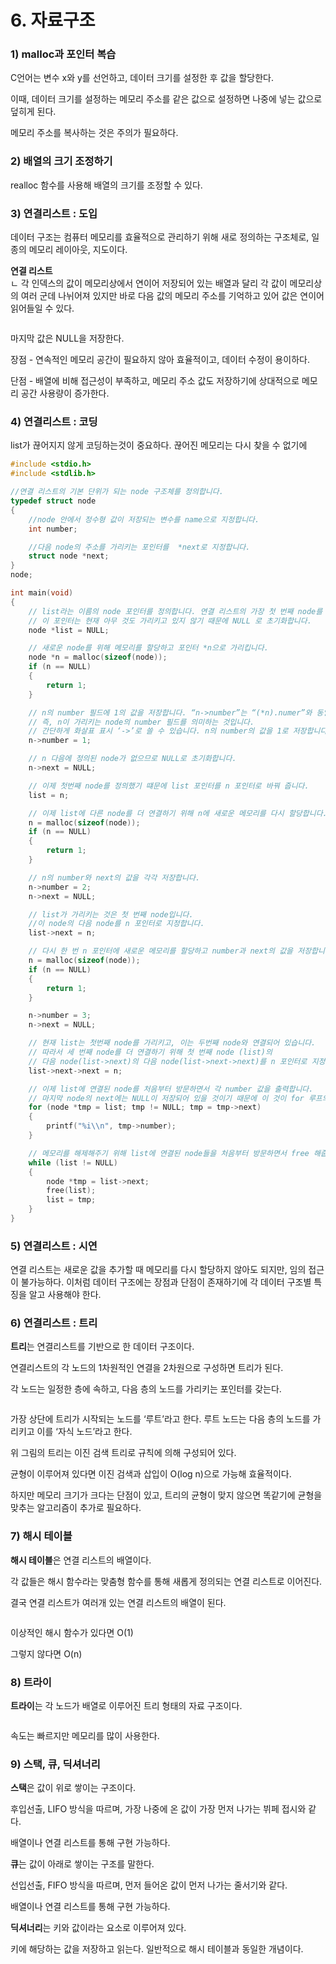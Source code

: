 # 6. 자료구조

### 1) malloc과 포인터 복습

C언어는 변수 x와 y를 선언하고, 데이터 크기를 설정한 후 값을 할당한다.

이때, 데이터 크기를 설정하는 메모리 주소를 같은 값으로 설정하면 나중에 넣는 값으로 덮히게 된다.

메모리 주소를 복사하는 것은 주의가 필요하다.



### 2) **배열의 크기 조정하기**

realloc 함수를 사용해 배열의 크기를 조정할 수 있다.



### 3) 연결리스트 : 도입

데이터 구조는 컴퓨터 메모리를 효율적으로 관리하기 위해 새로 정의하는 구조체로, 일종의 메모리 레이아웃, 지도이다.

**연결 리스트** \
ㄴ 각 인덱스의 값이 메모리상에서 연이어 저장되어 있는 배열과 달리 각 값이 메모리상의 여러 군데 나뉘어져 있지만 바로 다음 값의 메모리 주소를 기억하고 있어 값은 연이어 읽어들일 수 있다.

<figure><img src="../../.gitbook/assets/image (120).png" alt=""><figcaption></figcaption></figure>

마지막 값은 NULL을 저장한다.

장점 - 연속적인 메모리 공간이 필요하지 않아 효율적이고, 데이터 수정이 용이하다.

단점 - 배열에 비해 접근성이 부족하고, 메모리 주소 값도 저장하기에 상대적으로 메모리 공간 사용량이 증가한다.



### 4) 연결리스트 : 코딩

list가 끊어지지 않게 코딩하는것이 중요하다. 끊어진 메모리는 다시 찾을 수 없기에

```c
#include <stdio.h>
#include <stdlib.h>

//연결 리스트의 기본 단위가 되는 node 구조체를 정의합니다.
typedef struct node
{
    //node 안에서 정수형 값이 저장되는 변수를 name으로 지정합니다.
    int number; 

    //다음 node의 주소를 가리키는 포인터를  *next로 지정합니다.
    struct node *next;
}
node;

int main(void)
{
    // list라는 이름의 node 포인터를 정의합니다. 연결 리스트의 가장 첫 번째 node를 가리킬 것입니다. 
    // 이 포인터는 현재 아무 것도 가리키고 있지 않기 때문에 NULL 로 초기화합니다.
    node *list = NULL;

    // 새로운 node를 위해 메모리를 할당하고 포인터 *n으로 가리킵니다.
    node *n = malloc(sizeof(node));
    if (n == NULL)
    {
        return 1;
    }

    // n의 number 필드에 1의 값을 저장합니다. “n->number”는 “(*n).numer”와 동일한 의미입니다. 
    // 즉, n이 가리키는 node의 number 필드를 의미하는 것입니다. 
    // 간단하게 화살표 표시 ‘->’로 쓸 수 있습니다. n의 number의 값을 1로 저장합니다.
    n->number = 1;

    // n 다음에 정의된 node가 없으므로 NULL로 초기화합니다.
    n->next = NULL;

    // 이제 첫번째 node를 정의했기 떄문에 list 포인터를 n 포인터로 바꿔 줍니다.
    list = n;

    // 이제 list에 다른 node를 더 연결하기 위해 n에 새로운 메모리를 다시 할당합니다.
    n = malloc(sizeof(node));
    if (n == NULL)
    {
        return 1;
    }

    // n의 number와 next의 값을 각각 저장합니다.
    n->number = 2;
    n->next = NULL;

    // list가 가리키는 것은 첫 번째 node입니다. 
    //이 node의 다음 node를 n 포인터로 지정합니다.
    list->next = n;

    // 다시 한 번 n 포인터에 새로운 메모리를 할당하고 number과 next의 값을 저장합니다.
    n = malloc(sizeof(node));
    if (n == NULL)
    {
        return 1;
    }

    n->number = 3;
    n->next = NULL;

    // 현재 list는 첫번째 node를 가리키고, 이는 두번째 node와 연결되어 있습니다. 
    // 따라서 세 번째 node를 더 연결하기 위해 첫 번째 node (list)의 
    // 다음 node(list->next)의 다음 node(list->next->next)를 n 포인터로 지정합니다.
    list->next->next = n;

    // 이제 list에 연결된 node를 처음부터 방문하면서 각 number 값을 출력합니다. 
    // 마지막 node의 next에는 NULL이 저장되어 있을 것이기 때문에 이 것이 for 루프의 종료 조건이 됩니다.
    for (node *tmp = list; tmp != NULL; tmp = tmp->next)
    {
        printf("%i\\n", tmp->number);
    }

    // 메모리를 해제해주기 위해 list에 연결된 node들을 처음부터 방문하면서 free 해줍니다.
    while (list != NULL)
    {
        node *tmp = list->next;
        free(list);
        list = tmp;
    }
}
```



### 5) 연결리스트 : 시연

연결 리스트는 새로운 값을 추가할 때 메모리를 다시 할당하지 않아도 되지만, 임의 접근이 불가능하다. 이처럼 데이터 구조에는 장점과 단점이 존재하기에 각 데이터 구조별 특징을 알고 사용해야 한다.



### 6) 연결리스트 : 트리

**트리**는 연결리스트를 기반으로 한 데이터 구조이다.

연결리스트의 각 노드의 1차원적인 연결을 2차원으로 구성하면 트리가 된다.

각 노드는 일정한 층에 속하고, 다음 층의 노드를 가리키는 포인터를 갖는다.

<figure><img src="../../.gitbook/assets/image (139).png" alt=""><figcaption></figcaption></figure>

가장 상단에 트리가 시작되는 노드를 ‘루트’라고 한다. 루트 노드는 다음 층의 노드를 가리키고 이를 ‘자식 노드’라고 한다.

위 그림의 트리는 이진 검색 트리로 규칙에 의해 구성되어 있다.

균형이 이루어져 있다면 이진 검색과 삽입이 O(log n)으로 가능해 효율적이다.

하지만 메모리 크기가 크다는 단점이 있고, 트리의 균형이 맞지 않으면 똑같기에 균형을 맞추는 알고리즘이 추가로 필요하다.



### 7) 해시 테이블

**해시 테이블**은 연결 리스트의 배열이다.

각 값들은 해시 함수라는 맞춤형 함수를 통해 새롭게 정의되는 연결 리스트로 이어진다.

결국 연결 리스트가 여러개 있는 연결 리스트의 배열이 된다.

<figure><img src="../../.gitbook/assets/image (101).png" alt=""><figcaption></figcaption></figure>

이상적인 해시 함수가 있다면 O(1)

그렇지 않다면 O(n)



### 8) 트라이

**트라이**는 각 노드가 배열로 이루어진 트리 형태의 자료 구조이다.

<figure><img src="../../.gitbook/assets/image (94).png" alt=""><figcaption></figcaption></figure>

속도는 빠르지만 메모리를 많이 사용한다.



### 9) 스택, 큐, 딕셔너리

**스택**은 값이 위로 쌓이는 구조이다.

후입선출, LIFO 방식을 따르며, 가장 나중에 온 값이 가장 먼저 나가는 뷔페 접시와 같다.

배열이나 연결 리스트를 통해 구현 가능하다.

**큐**는 값이 아래로 쌓이는 구조를 말한다.

선입선출, FIFO 방식을 따르며, 먼저 들어온 값이 먼저 나가는 줄서기와 같다.

배열이나 연결 리스트를 통해 구현 가능하다.

**딕셔너리**는 키와 값이라는 요소로 이루어져 있다.

키에 해당하는 값을 저장하고 읽는다. 일반적으로 해시 테이블과 동일한 개념이다.
